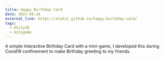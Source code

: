 ```yaml
---
title: Happy Birthday Card
date: 2021-09-24
external_link: https://elekit.github.io/happy-birthday-card/
tags:
  - Unity3D
  - minigame
---
```

A simple Interactive Birthday Card with a mini-game, I developed this during Covid19 confinement to make Birthday greeting to my friends.


